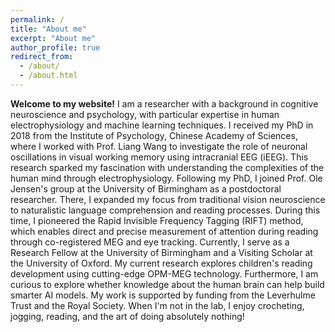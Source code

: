 ```yaml
---
permalink: /
title: "About me"
excerpt: "About me"
author_profile: true
redirect_from: 
  - /about/
  - /about.html
---
```


**Welcome to my website!**
I am a researcher with a background in cognitive neuroscience and psychology, with particular expertise in human electrophysiology and machine learning techniques.
I received my PhD in 2018 from the Institute of Psychology, Chinese Academy of Sciences, where I worked with Prof. Liang Wang to investigate the role of neuronal oscillations in visual working memory using intracranial EEG (iEEG). This research sparked my fascination with understanding the complexities of the human mind through electrophysiology.
Following my PhD, I joined Prof. Ole Jensen's group at the University of Birmingham as a postdoctoral researcher. There, I expanded my focus from traditional vision neuroscience to naturalistic language comprehension and reading processes. During this time, I pioneered the Rapid Invisible Frequency Tagging (RIFT) method, which enables direct and precise measurement of attention during reading through co-registered MEG and eye tracking.
Currently, I serve as a Research Fellow at the University of Birmingham and a Visiting Scholar at the University of Oxford. My current research explores children's reading development using cutting-edge OPM-MEG technology. Furthermore, I am curious to explore whether knowledge about the human brain can help build smarter AI models. My work is supported by funding from the Leverhulme Trust and the Royal Society.
When I'm not in the lab, I enjoy crocheting, jogging, reading, and the art of doing absolutely nothing!
